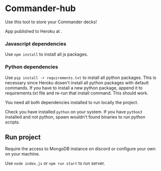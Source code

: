 # Commander-hub

Use this tool to store your Commander decks!

App published to Heroku at .

### Javascript dependencies

Use `npm install` to install all js packages.

### Python dependencies

Use `pip install -r requirements.txt` to install all python packages. This is necessary since Heroku dosen't install all python packages with default commands. If you have to install a new python package, append it to requirements.txt file and re-run that install command. This should work.

You need all both dependencies installed to run locally the project.

Check you have installed `python` on your system. If you have `python3` installed and not python, spawn wouldn't found binaries to run python scripts.

## Run project

Require the access to MongoDB instance on discord or configure your own on your machine.

Use `node index.js` or `npm run start` to run server.